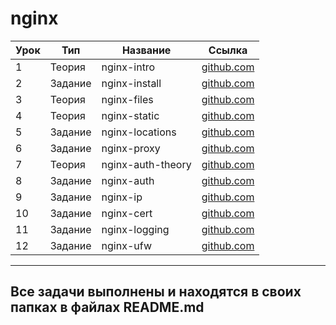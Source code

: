 # nginx

| Урок | Тип     | Название          | Ссылка                             |
| ---- | ------- | ----------------- | ---------------------------------- |
| 1    | Теория  | nginx-intro       | [github.com](./nginx-intro/)       |
| 2    | Задание | nginx-install     | [github.com](./nginx-install/)     |
| 3    | Теория  | nginx-files       | [github.com](./nginx-files/)       |
| 4    | Теория  | nginx-static      | [github.com](./nginx-static/)      |
| 5    | Задание | nginx-locations   | [github.com](./nginx-locations/)   |
| 6    | Задание | nginx-proxy       | [github.com](./nginx-proxy/)       |
| 7    | Теория  | nginx-auth-theory | [github.com](./nginx-auth-theory/) |
| 8    | Задание | nginx-auth        | [github.com](./nginx-auth/)        |
| 9    | Задание | nginx-ip          | [github.com](./nginx-ip/)          |
| 10   | Задание | nginx-cert        | [github.com](./nginx-cert/)        |
| 11   | Задание | nginx-logging     | [github.com](./nginx-logging/)     |
| 12   | Задание | nginx-ufw         | [github.com](./nginx-ufw/)         |

---

## Все задачи выполнены и находятся в своих папках в файлах README.md